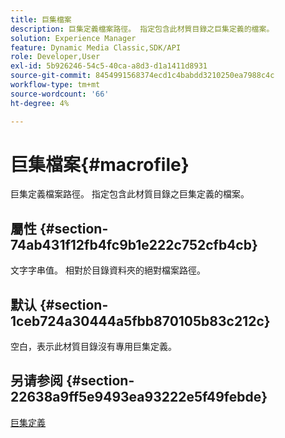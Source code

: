 ```yaml
---
title: 巨集檔案
description: 巨集定義檔案路徑。 指定包含此材質目錄之巨集定義的檔案。
solution: Experience Manager
feature: Dynamic Media Classic,SDK/API
role: Developer,User
exl-id: 5b926246-54c5-40ca-a8d3-d1a1411d8931
source-git-commit: 8454991568374ecd1c4babdd3210250ea7988c4c
workflow-type: tm+mt
source-wordcount: '66'
ht-degree: 4%

---
```


# 巨集檔案{#macrofile}

巨集定義檔案路徑。 指定包含此材質目錄之巨集定義的檔案。

## 屬性 {#section-74ab431f12fb4fc9b1e222c752cfb4cb}

文字字串值。 相對於目錄資料夾的絕對檔案路徑。

## 默认 {#section-1ceb724a30444a5fbb870105b83c212c}

空白，表示此材質目錄沒有專用巨集定義。

## 另请参阅 {#section-22638a9ff5e9493ea93222e5f49febde}

[巨集定義](../../../../../ir-api/material-cat/image-rendering-api-ref/c-ir-material-catalog/c-ir-macro-definition-reference/c-ir-macro-definition-reference.md#concept-477b77fa187147bfa55fa67134d4a453)
